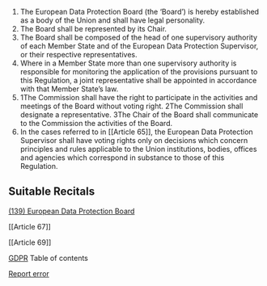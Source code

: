 
1. The European Data Protection Board (the ‘Board’) is hereby established as a body of the Union and shall have legal personality.
2. The Board shall be represented by its Chair.
3. The Board shall be composed of the head of one supervisory authority of each Member State and of the European Data Protection Supervisor, or their respective representatives.
4. Where in a Member State more than one supervisory authority is responsible for monitoring the application of the provisions pursuant to this Regulation, a joint representative shall be appointed in accordance with that Member State’s law.
5. 1The Commission shall have the right to participate in the activities and meetings of the Board without voting right. 2The Commission shall designate a representative. 3The Chair of the Board shall communicate to the Commission the activities of the Board.
6. In the cases referred to in [[Article 65]], the European Data Protection Supervisor shall have voting rights only on decisions which concern principles and rules applicable to the Union institutions, bodies, offices and agencies which correspond in substance to those of this Regulation.



## Suitable Recitals



[(139) European Data Protection Board](https://gdpr-info.eu/recitals/no-139/)




[[Article 67]]


[[Article 69]]



[GDPR](https://gdpr-info.eu)
Table of contents


[Report error](https://gdpr-info.eu/gf/?TB_iframe=true&height=306 "Your message")

